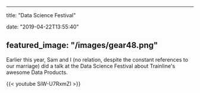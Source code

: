 
---
title: "Data Science Festival"

date: "2019-04-22T13:55:40"

featured_image: "/images/gear48.png"
---



Earlier this year, Sam and I (no relation, despite the constant references to our marriage) did a talk at the Data Science Festival about Trainline's awesome Data Products.

{{< youtube SiW-U7RxmZI >}}
